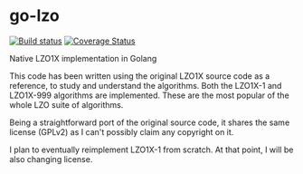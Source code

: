 # go-lzo

[![Build status](https://travis-ci.org/rasky/go-lzo.svg)](https://travis-ci.org/rasky/go-lzo)
[![Coverage Status](https://coveralls.io/repos/rasky/go-lzo/badge.svg?branch=master&service=github)](https://coveralls.io/github/rasky/go-lzo?branch=master)

Native LZO1X implementation in Golang

This code has been written using the original LZO1X source code as a reference,
to study and understand the algorithms. Both the LZO1X-1 and LZO1X-999
algorithms are implemented. These are the most popular of the whole LZO suite
of algorithms.

Being a straightforward port of the original source code, it shares the same
license (GPLv2) as I can't possibly claim any copyright on it.

I plan to eventually reimplement LZO1X-1 from scratch. At that point, I will be
also changing license.

